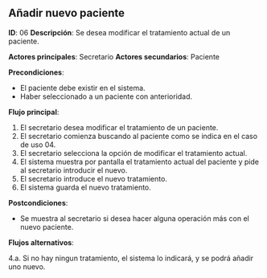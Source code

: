 ## Añadir nuevo paciente

**ID**: 06
**Descripción**: Se desea modificar el tratamiento actual de un paciente.

**Actores principales**: Secretario
**Actores secundarios**: Paciente

**Precondiciones**:
* El paciente debe existir en el sistema.
* Haber seleccionado a un paciente con anterioridad.

**Flujo principal**:
1. El secretario desea modificar el tratamiento de un paciente.
1. El secretario comienza buscando al paciente como se indica en el caso de uso 04.
1. El secretario selecciona la opción de modificar el tratamiento actual.
1. El sistema muestra por pantalla el tratamiento actual del paciente y pide al secretario introducir el nuevo.
1. El secretario introduce el nuevo tratamiento.
1. El sistema guarda el nuevo tratamiento.

**Postcondiciones**:

* Se muestra al secretario si desea hacer alguna operación más con el nuevo paciente.

**Flujos alternativos**:

4.a. Si no hay ningun tratamiento, el sistema lo indicará, y se podrá añadir uno nuevo.